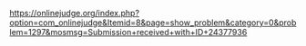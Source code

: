 https://onlinejudge.org/index.php?option=com_onlinejudge&Itemid=8&page=show_problem&category=0&problem=1297&mosmsg=Submission+received+with+ID+24377936